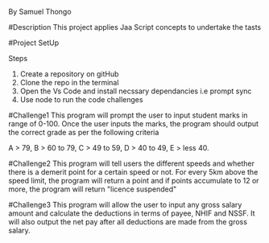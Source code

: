 By Samuel Thongo

#Description
This project applies Jaa Script concepts to undertake the tasts

#Project SetUp

Steps
1. Create a repository on gitHub
2. Clone the repo in the terminal
3. Open the Vs Code and install necssary dependancies i.e prompt sync
4. Use node <filename> to run the code challenges

#Challenge1
This program will prompt the user to input student marks in range of 0-100. Once the user inputs the marks, the program should output the correct grade as per the following criteria 

A > 79, B > 60 to 79, C > 49 to 59, D > 40 to 49, E > less 40.

#Challenge2
This program will tell users the different speeds and whether there is a demerit point for a certain speed or not. For every 5km above the speed limit, the program will return a point and if points accumulate to 12 or more, the program will return "licence suspended"

#Challenge3
This program will allow the user to input any gross salary amount and calculate the deductions in terms of payee, NHIF and NSSF. It will also output the net pay after all deductions are made from the gross salary.
